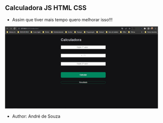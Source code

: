 ## Calculadora JS HTML CSS

* Assim que tiver mais tempo quero melhorar isso!!!

 <img src="./calculadora.jpg">

 - Author: André de Souza